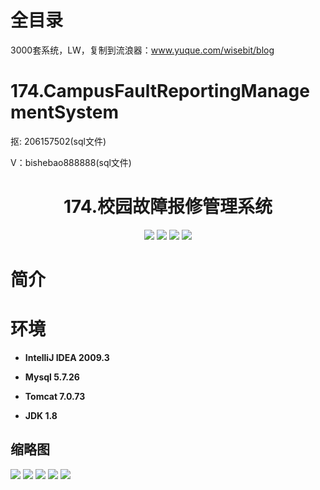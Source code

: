 # 全目录

3000套系统，LW，复制到流浪器：www.yuque.com/wisebit/blog

# 174.CampusFaultReportingManagementSystem

<p>抠: 206157502(sql文件)</p>
<p>V：bishebao888888(sql文件)</p>

<p><h1 align="center">174.校园故障报修管理系统</h1></p>


<p align="center">
	<img src="https://img.shields.io/badge/jdk-1.8-orange.svg"/>
    <img src="https://img.shields.io/badge/springBoot-5.x-lightgrey.svg"/>
    <img src="https://img.shields.io/badge/jsp-3.x-blue.svg"/>
    <img src="https://img.shields.io/badge/mysql-5.x-yellow.svg"/>
</p>

# 简介
>
> 




# 环境

- <b>IntelliJ IDEA 2009.3</b>

- <b>Mysql 5.7.26</b>

- <b>Tomcat 7.0.73</b>

- <b>JDK 1.8</b>




## 缩略图

![](https://bitwise.oss-cn-heyuan.aliyuncs.com/2024/9/10/30f9fe73-faf1-4062-afca-45fee69df7e9.png)
![](https://bitwise.oss-cn-heyuan.aliyuncs.com/2024/9/10/8844b506-56ca-4b0f-9ffa-703a511d0194.png)
![](https://bitwise.oss-cn-heyuan.aliyuncs.com/2024/9/10/09c94061-0fbc-4214-a693-cba9eefaf9d7.png)
![](https://bitwise.oss-cn-heyuan.aliyuncs.com/2024/9/10/97354a09-424f-4a11-adff-41cb7e69978b.png)
![](https://bitwise.oss-cn-heyuan.aliyuncs.com/2024/9/10/fabd23e5-569d-4a5d-9671-f88c2bf02274.png)


